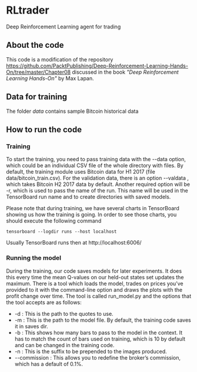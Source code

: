 # RLtrader
Deep Reinforcement Learning agent for trading

## About the code
This code is a modification of the repository https://github.com/PacktPublishing/Deep-Reinforcement-Learning-Hands-On/tree/master/Chapter08 discussed in the book _"Deep Reinforcement Learning Hands-On"_ by Max Lapan.

## Data for training
The folder _data_ contains sample Bitcoin historical data

## How to run the code
### Training 
To start the training, you need to pass training data with the --data option, which could be an individual CSV file of the whole directory with files. 
By default, the training module uses Bitcoin data for H1 2017 (file data/bitcoin_train.csv). 
For the validation data, there is an option --valdata , which takes Bitcoin H2 2017 data by default. 
Another required option will be -r, which is used to pass the name of the run. This name will be used in the TensorBoard run name and to create
directories with saved models.

Please note that during training, we have several charts in TensorBoard showing us how the training is going. 
In order to see those charts, you should execute the following command

```
tensorboard --logdir runs --host localhost
```
Usually TensorBoard runs then at http://localhost:6006/

### Running the model

During the training, our code saves models for later experiments. It does this
every time the mean Q-values on our held-out states set updates the maximum.
There is a tool which loads the model, trades on prices you’ve provided to it with
the command-line option and draws the plots with the profit change over time.
The tool is called run_model.py and the options that the tool accepts are as follows:

* -d : This is the path to the quotes to use. 
* -m : This is the path to the model file. By default, the training code saves
it in saves dir.
* -b : This shows how many bars to pass to the model in the context. It has
to match the count of bars used on training, which is 10 by default and
can be changed in the training code.
* -n : This is the suffix to be prepended to the images produced.
* --commission : This allows you to redefine the broker’s commission,
which has a default of 0.1%.

